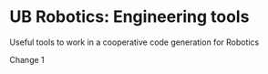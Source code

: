 # UB Robotics: Engineering tools

Useful tools to work in a cooperative code generation for Robotics

Change 1